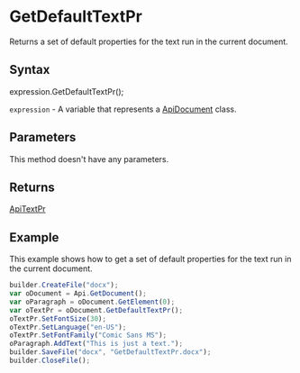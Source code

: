 # GetDefaultTextPr

Returns a set of default properties for the text run in the current document.

## Syntax

expression.GetDefaultTextPr();

`expression` - A variable that represents a [ApiDocument](../ApiDocument.md) class.

## Parameters

This method doesn't have any parameters.

## Returns

[ApiTextPr](../../ApiTextPr/ApiTextPr.md)

## Example

This example shows how to get a set of default properties for the text run in the current document.

```javascript
builder.CreateFile("docx");
var oDocument = Api.GetDocument();
var oParagraph = oDocument.GetElement(0);
var oTextPr = oDocument.GetDefaultTextPr();
oTextPr.SetFontSize(30);
oTextPr.SetLanguage("en-US");
oTextPr.SetFontFamily("Comic Sans MS");
oParagraph.AddText("This is just a text.");
builder.SaveFile("docx", "GetDefaultTextPr.docx");
builder.CloseFile();
```